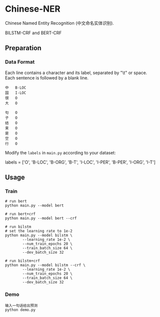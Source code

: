 # Chinese-NER
Chinese Named Entity Recognition (中文命名实体识别).

BILSTM-CRF and BERT-CRF

## Preparation
### Data Format

Each line contains a character and its label, separated by "\t" or space. Each sentence is followed by a blank line.

```
中	B-LOC
国	I-LOC
很	O
大	O

句	O
子	O
结	O
束	O
是	O
空	O
行	O
```

Modify the `labels` in `main.py` according to your dataset:

labels = ['O', 'B-LOC', 'B-ORG', 'B-T', 'I-LOC', 'I-PER', 'B-PER', 'I-ORG', 'I-T']

## Usage
### **Train**
```
# run bert
python main.py --model bert

# run bert+crf
python main.py --model bert --crf
```

```
# run bilstm
# set the learning rate to 1e-2
python main.py --model bilstm \
        --learning_rate 1e-2 \
        --num_train_epochs 20 \
        --train_batch_size 64 \
        --dev_batch_size 32

# run bilstm+crf
python main.py --model bilstm --crf \
        --learning_rate 1e-2 \
        --num_train_epochs 20 \
        --train_batch_size 64 \
        --dev_batch_size 32
```
### **Demo**

```
输入一句话给出预测
python demo.py
```

